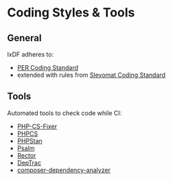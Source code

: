 # Coding Styles & Tools

## General

IxDF adheres to: 
- [PER Coding Standard](https://www.php-fig.org/per/coding-style/)
- extended with rules from [Slevomat Coding Standard](https://github.com/slevomat/coding-standard)

## Tools

Automated tools to check code while CI:
 - [PHP-CS-Fixer](https://cs.symfony.com/)
 - [PHPCS](https://github.com/squizlabs/PHP_CodeSniffer/wiki)
 - [PHPStan](https://phpstan.org/user-guide/getting-started)
 - [Psalm](https://psalm.dev/docs/)
 - [Rector](https://github.com/rectorphp/rector)
 - [DepTrac](https://qossmic.github.io/deptrac/)
 - [composer-dependency-analyzer](https://github.com/shipmonk-rnd/composer-dependency-analyser)

